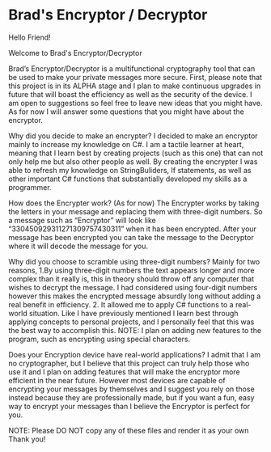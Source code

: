 # Brad's Encryptor / Decryptor

Hello Friend!

Welcome to Brad's Encryptor/Decryptor

  Brad’s Encryptor/Decryptor is a multifunctional cryptography tool that can be used to make your private messages more secure.         First, please note that this project is in its ALPHA stage and I plan to make continuous upgrades in future that will boast the efficiency as well as the security of the device. I am open to suggestions so feel free to leave new ideas that you might have.  As for now I will answer some questions that you might have about the encryptor.

Why did you decide to make an encrypter?
   I decided to make an encryptor mainly to increase my knowledge on C#. I am a tactile learner at heart, meaning that I learn best by creating projects (such as this one) that can not only help me but also other people as well. By creating the encrypter I was able to refresh my knowledge on StringBuliders, If statements, as well as other important C# functions that substantially developed my skills as a programmer.
  	
How does the Encrypter work?
  (As for now) The Encrypter works by taking the letters in your message and replacing them with three-digit numbers. So a message such as “Encryptor” will look like “330450929311271309757430311” when it has been encrypted. After your message has been encrypted you can take the message to the Decryptor where it will decode the message for you. 

Why did you choose to scramble using three-digit numbers?
  Mainly for two reasons, 1.By using three-digit numbers the text appears longer and more complex than it really is, this in theory should throw off any computer that wishes to decrypt the message. I had considered using four-digit numbers however this makes the encrypted message absurdly long without adding a real benefit in efficiency.   2. It allowed me to apply C# functions to a real-world situation. Like I have previously mentioned I learn best through applying concepts to personal projects, and I personally feel that this was the best way to accomplish this. NOTE: I plan on adding new features to the program, such as encrypting using special characters.     

Does your Encryption device have real-world applications?
  I admit that I am no cryptographer, but I believe that this project can truly help those who use it and I plan on adding features that will make the encryptor more efficient in the near future. However most devices are capable of encrypting your messages by themselves and I suggest you rely on those instead because they are professionally made, but if you want a fun, easy way to encrypt your messages than I believe the Encryptor is perfect for you.

NOTE: Please DO NOT copy any of these files and render it as your own 
Thank you!




